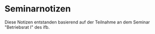 # Seminarnotizen

Diese Notizen entstanden basierend auf der Teilnahme an dem Seminar "Betriebsrat I" des ifb.
